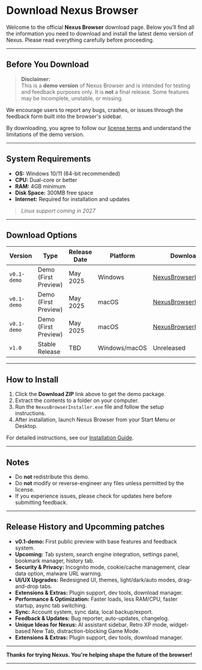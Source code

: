 # Download Nexus Browser

Welcome to the official **Nexus Browser** download page. Below you’ll find all the information you need to download and install the latest demo version of Nexus. Please read everything carefully before proceeding.

---

## Before You Download

> **Disclaimer:**  
This is a **demo version** of Nexus Browser and is intended for testing and feedback purposes only. It is **not** a final release. Some features may be incomplete, unstable, or missing.

We encourage users to report any bugs, crashes, or issues through the feedback form built into the browser's sidebar.

By downloading, you agree to follow our [license terms](./LICENSE.md) and understand the limitations of the demo version.

---

## System Requirements

- **OS:** Windows 10/11 (64-bit recommended)  
- **CPU:** Dual-core or better  
- **RAM:** 4GB minimum  
- **Disk Space:** 300MB free space  
- **Internet:** Required for installation and updates  

> *Linux support coming in 2027*

---

## Download Options

| Version     | Type               | Release Date | Platform       | Download Link         |
|-------------|--------------------|---------------|----------------|------------------------|
| `v0.1-demo` | Demo (First Preview) | May 2025     | Windows        | [NexusBrowserInstaller.exe](#)      |
| `v0.1-demo` | Demo (First Preview) | May 2025     | macOS          | [NexusBrowserInstaller.app](#)      |
| `v0.1-demo` | Demo (First Preview) | May 2025     | macOS          | [NexusBrowserInstaller.dmg](#)      |
| `v1.0`      | Stable Release       | TBD          | Windows/macOS  | Unreleased                          |
 



---

## How to Install

1. Click the **Download ZIP** link above to get the demo package.
2. Extract the contents to a folder on your computer.
3. Run the `NexusBrowserInstaller.exe` file and follow the setup instructions.
4. After installation, launch Nexus Browser from your Start Menu or Desktop.

For detailed instructions, see our [Installation Guide](./InstallationGuide.md).

---

## Notes

- Do **not** redistribute this demo.
- Do **not** modify or reverse-engineer any files unless permitted by the license.
- If you experience issues, please check for updates here before submitting feedback.

---

## Release History and Upcomming patches

- **v0.1-demo:** First public preview with base features and feedback system.
- **Upcoming:** Tab system, search engine integration, settings panel, bookmark manager, history tab. 
- **Security & Privacy:** Incognito mode, cookie/cache management, clear data option, malware URL warning. 
- **UI/UX Upgrades:** Redesigned UI, themes, light/dark/auto modes, drag-and-drop tabs. 
- **Extensions & Extras:** Plugin support, dev tools, download manager.
- **Performance & Optimization:** Faster loads, less RAM/CPU, faster startup, async tab switching.
- **Sync:** Account system, sync data, local backup/export.
- **Feedback & Updates:** Bug reporter, auto-updates, changelog.
- **Unique Ideas for Nexus:** AI assistant sidebar, Retro XP mode, widget-based New Tab, distraction-blocking Game Mode.
- **Extensions & Extras:** Plugin support, dev tools, download manager. 

---

**Thanks for trying Nexus. You're helping shape the future of the browser!**

---

